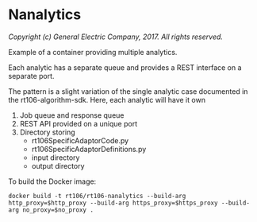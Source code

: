 # Nanalytics
 _Copyright (c) General Electric Company, 2017.  All rights reserved._

Example of a container providing multiple analytics.

Each analytic has a separate queue and provides a REST interface on a separate port.

The pattern is a slight variation of the single analytic case documented in the
rt106-algorithm-sdk. Here, each analytic will have it own

1. Job queue and response queue
2. REST API provided on a unique port
3. Directory storing
    * rt106SpecificAdaptorCode.py
    * rt106SpecificAdaptorDefinitions.py
    * input directory
    * output directory

To build the Docker image:

```
docker build -t rt106/rt106-nanalytics --build-arg http_proxy=$http_proxy --build-arg https_proxy=$https_proxy --build-arg no_proxy=$no_proxy .
```
